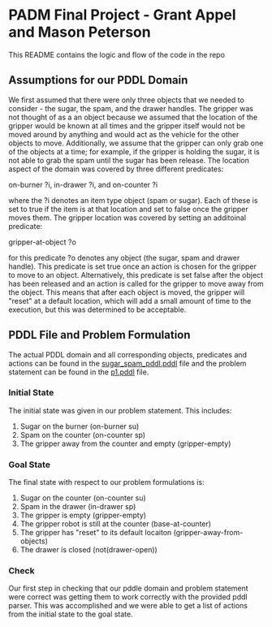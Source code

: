 # PADM Final Project - Grant Appel and Mason Peterson

This README contains the logic and flow of the code in the repo

## Assumptions for our PDDL Domain

We first assumed that there were only three objects that we needed to consider - the sugar, the spam, and the drawer handles. The gripper was not thought of as a an object because we assumed that the location of the gripper would be known at all times and the gripper itself would not be moved around by anything and would act as the vehicle for the other objects to move. Additionally, we assume that the gripper can only grab one of the objects at a time; for example, if the gripper is holding the sugar, it is not able to grab the spam until the sugar has been release. The location aspect of the domain was covered by three different predicates:

on-burner ?i, in-drawer ?i, and on-counter ?i

where the ?i denotes an item type object (spam or sugar). Each of these is set to true if the item is at that location and set to false once the gripper moves them. The gripper location was covered by setting an additoinal predicate:

gripper-at-object ?o

for this predicate ?o denotes any object (the sugar, spam and drawer handle). This predicate is set true once an action is chosen for the gripper to move to an object. Alternatively, this predicate is set false after the object has been released and an action is called for the gripper to move away from the object. This means that after each object is moved, the gripper will "reset" at a default location, which will add a small amount of time to the execution, but this was determined to be acceptable. 

## PDDL File and Problem Formulation

The actual PDDL domain and all corresponding objects, predicates and actions can be found in the [sugar_spam_pddl.pddl](https://github.com/mbpeterson70/padm_project_peterson_appel/blob/main/src/sugar_spam_pddl.pddl) file and the problem statement can be found in the [p1.pddl](https://github.com/mbpeterson70/padm_project_peterson_appel/blob/main/src/p1.pddl) file. 

### Initial State

The initial state was given in our problem statement. This includes:

1. Sugar on the burner (on-burner su)
2. Spam on the counter (on-counter sp)
3. The gripper away from the counter and empty (gripper-empty)

### Goal State

The final state with respect to our problem formulations is:

1. Sugar on the counter (on-counter su)
2. Spam in the drawer (in-drawer sp)
3. The gripper is empty (gripper-empty)
4. The gripper robot is still at the counter (base-at-counter)
5. The gripper has "reset" to its default locaiton (gripper-away-from-objects)
6. The drawer is closed (not(drawer-open))

### Check

Our first step in checking that our pddle domain and problem statement were correct was getting them to work correctly with the provided pddl parser. This was accomplished and we were able to get a list of actions from the initial state to the goal state.



